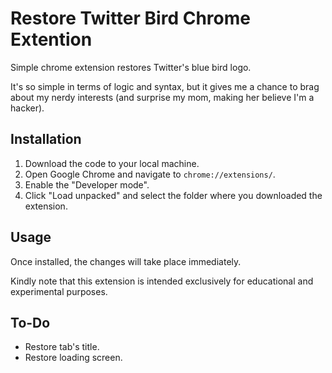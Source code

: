 # Restore Twitter Bird Chrome Extention

Simple chrome extension restores Twitter's blue bird logo.

It's so simple in terms of logic and syntax, but it gives me a chance to brag about my nerdy interests (and surprise my mom, making her believe I'm a hacker).

## Installation

1. Download the code to your local machine.
2. Open Google Chrome and navigate to `chrome://extensions/`.
3. Enable the "Developer mode".
4. Click "Load unpacked" and select the folder where you downloaded the extension.

## Usage

Once installed, the changes will take place immediately.

Kindly note that this extension is intended exclusively for educational and experimental purposes.

## To-Do
- Restore tab's title.
- Restore loading screen.


